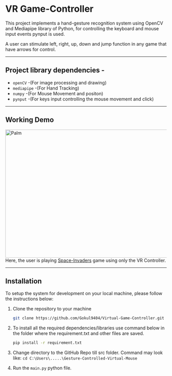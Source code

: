 # VR Game-Controller 

This project implements a hand-gesture recognition system using OpenCV and Mediapipe library of Python, for controlling the keyboard and mouse input events pynput is used.

A user can stimulate left, right, up, down and jump function in any game that have arrows for control.


---

## Project library dependencies  -

* ```openCV``` -(For image processing and drawing)
* ```mediapipe``` -(For Hand Tracking)
* ```numpy``` -(For Mouse Movement and positon)
* ```pynput``` -(For keys input controlling the mouse movement and click)


---
## Working Demo
<img src="https://user-images.githubusercontent.com/71085729/201519512-d0fce66b-e866-453f-a100-ddc039d06887.gif" alt="Palm" width="640" height="400"> <br>
Here, the user is playing [Space-Invaders](https://github.com/Gokul9404/Games-By-Python/tree/master/Space%20Invaders%20type-2) game using only the VR Controller.
<!-- ![Project_11-13_Full HD 1080p_MEDIUM_FR24 (1)](https://user-images.githubusercontent.com/71085729/201519512-d0fce66b-e866-453f-a100-ddc039d06887.gif) -->

---
## Installation

To setup the system for development on your local machine, please follow the instructions below:

1. Clone the repository to your machine

   ```bash
   git clone https://github.com/Gokul9404/Virtual-Game-Controller.git
   ```

2. To install all the required dependencies/libraries use command below in the folder where the requirement.txt and other files are saved.

   ```bash
   pip install -r requirement.txt
   ```

3. Change directory to the GitHub Repo till src folder.  Command may look like:
```cd C:\Users\.....\Gesture-Controlled-Virtual-Mouse```

4. Run the ```main.py``` python file.
